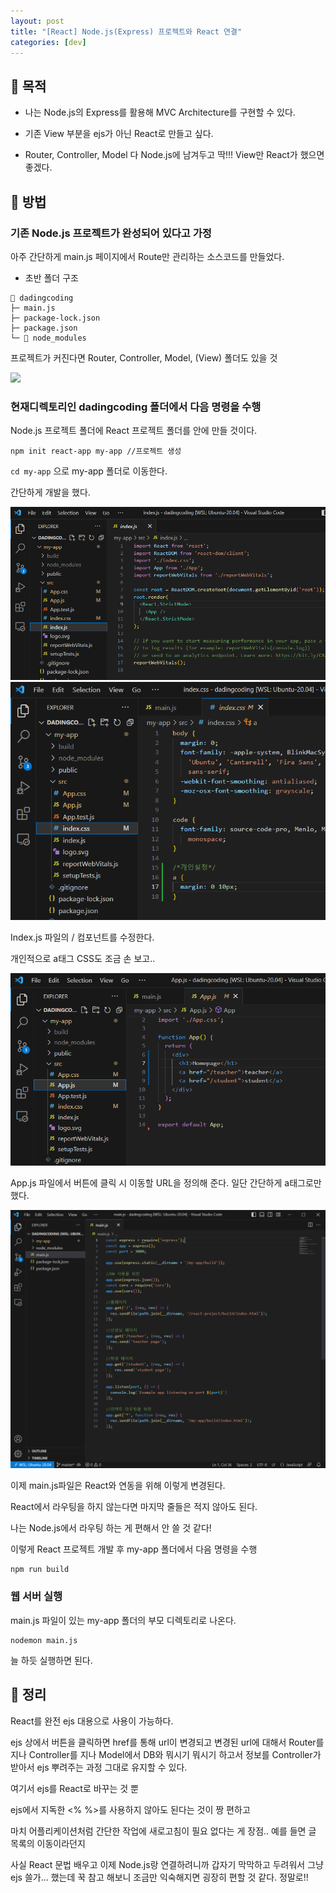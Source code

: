 ```yaml
---
layout: post
title: "[React] Node.js(Express) 프로젝트와 React 연결"
categories: [dev]
---
```


## 🧦 목적

- 나는 Node.js의 Express를 활용해 MVC Architecture를 구현할 수 있다.

- 기존 View 부분을 ejs가 아닌 React로 만들고 싶다.

- Router, Controller, Model 다 Node.js에 남겨두고 딱!!! View만 React가 했으면 좋겠다.

## 🧦 방법

### 기존 Node.js 프로젝트가 완성되어 있다고 가정

아주 간단하게 main.js 페이지에서 Route만 관리하는 소스코드를 만들었다.

- 초반 폴더 구조

```
📂 dadingcoding
├─ main.js
├─ package-lock.json
├─ package.json
└─ 📂 node_modules
```

프로젝트가 커진다면 Router, Controller, Model, (View) 폴더도 있을 것

<img src="../attachment/230623/main-js-file-first.png">

### 현재디렉토리인 dadingcoding 폴더에서 다음 명령을 수행

Node.js 프로젝트 폴더에 React 프로젝트 폴더를 안에 만들 것이다.

```
npm init react-app my-app //프로젝트 생성
```

`cd my-app` 으로 my-app 폴더로 이동한다.

간단하게 개발을 했다.

<img src="../attachment/230622/Index-js-file.PNG">

<img src="../attachment/230622/Index-css-file.PNG">

Index.js 파일의 /<App /> 컴포넌트를 수정한다.

개인적으로 a태그 CSS도 조금 손 보고..

<img src="../attachment/230622/App-js-file.PNG">

App.js 파일에서 버튼에 클릭 시 이동할 URL을 정의해 준다. 일단 간단하게 a태그로만 했다.

<img src="../attachment/230622/main-js-file.PNG">

이제 main.js파일은 React와 연동을 위해 이렇게 변경된다.

React에서 라우팅을 하지 않는다면 마지막 줄들은 적지 않아도 된다.

나는 Node.js에서 라우팅 하는 게 편해서 안 쓸 것 같다!

이렇게 React 프로젝트 개발 후 my-app 폴더에서 다음 명령을 수행

```
npm run build
```

### 웹 서버 실행

main.js 파일이 있는 my-app 폴더의 부모 디렉토리로 나온다.

```
nodemon main.js
```

늘 하듯 실행하면 된다.

## 🧦 정리

React를 완전 ejs 대용으로 사용이 가능하다.

ejs 상에서 버튼을 클릭하면 href를 통해 url이 변경되고 변경된 url에 대해서 Router를 지나 Controller를 지나 Model에서 DB와 뭐시기 뭐시기 하고서 정보를 Controller가 받아서 ejs 뿌려주는 과정 그대로 유지할 수 있다.

여기서 ejs를 React로 바꾸는 것 뿐

ejs에서 지독한 <% %>를 사용하지 않아도 된다는 것이 짱 편하고

마치 어플리케이션처럼 간단한 작업에 새로고침이 필요 없다는 게 장점.. 예를 들면 글 목록의 이동이라던지

사실 React 문법 배우고 이제 Node.js랑 연결하려니까 갑자기 막막하고 두려워서 그냥 ejs 쓸가... 했는데 꾹 참고 해보니 조금만 익숙해지면 굉장히 편할 것 같다. 정말로!!